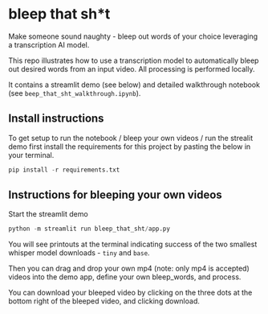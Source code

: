 # bleep that sh*t

Make someone sound naughty - bleep out words of your choice leveraging a transcription AI model.

This repo illustrates how to use a transcription model to automatically bleep out desired words from an input video.  All processing is performed locally.

It contains a streamlit demo (see below) and detailed walkthrough notebook (see `beep_that_sht_walkthrough.ipynb`).

## Install instructions

To get setup to run the notebook / bleep your own videos / run the strealit demo first install the requirements for this project by pasting the below in your terminal.

```python
pip install -r requirements.txt
```


## Instructions for bleeping your own videos

Start the streamlit demo

```python
python -m streamlit run bleep_that_sht/app.py
```

You will see printouts at the terminal indicating success of the two smallest whisper model downloads - `tiny` and `base`.

Then you can drag and drop your own mp4 (note: only mp4 is accepted) videos into the demo app, define your own bleep_words, and process.

You can download your bleeped video by clicking on the three dots at the bottom right of the bleeped video, and clicking download.